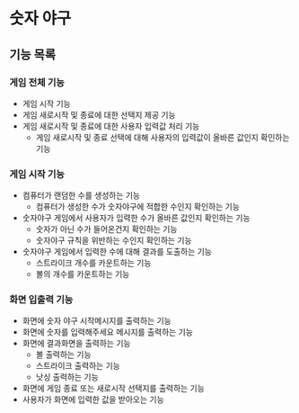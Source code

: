 # 숫자 야구

## 기능 목록

### 게임 전체 기능
- 게임 시작 기능
- 게임 새로시작 및 종료에 대한 선택지 제공 기능
- 게임 새로시작 및 종료에 대한 사용자 입력값 처리 기능
  - 게임 새로시작 및 종료 선택에 대해 사용자의 입력값이 올바른 값인지 확인하는 기능

### 게임 시작 기능
- 컴퓨터가 랜덤한 수를 생성하는 기능
  - 컴퓨터가 생성한 수가 숫자야구에 적합한 수인지 확인하는 기능
- 숫자야구 게임에서 사용자가 입력한 수가 올바른 값인지 확인하는 기능
  - 숫자가 아닌 수가 들어온건지 확인하는 기능
  - 숫자야구 규칙을 위반하는 수인지 확인하는 기능
- 숫자야구 게임에서 입력한 수에 대해 결과를 도출하는 기능
  - 스트라이크 개수를 카운트하는 기능
  - 볼의 개수를 카운트하는 기능

### 화면 입출력 기능
- 화면에 숫자 야구 시작메시지를 출력하는 기능
- 화면에 숫자를 입력해주세요 메시지를 출력하는 기능
- 화면에 결과화면을 출력하는 기능
  - 볼 출력하는 기능
  - 스트라이크 출력하는 기능
  - 낫싱 출력하는 기능
- 화면에 게임 종료 또는 새로시작 선택지를 출력하는 기능
- 사용자가 화면에 입력한 값을 받아오는 기능